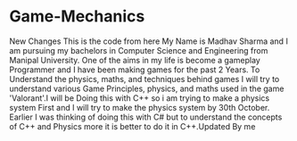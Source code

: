 # Game-Mechanics
New Changes
This is the code from here
My Name is Madhav Sharma and I am pursuing my bachelors in Computer Science and Engineering from Manipal University. One of the aims in my life is become a gameplay Programmer and
I have been making games for the past 2 Years. To Understand the physics, maths, and techniques behind games I will try to understand various Game Principles, physics, and maths
used in the game 'Valorant'.I will be Doing this with C++ so i am trying to make a physics system First and I will try to make the physics system by 30th October. Earlier I was thinking of doing this with C# but to understand the concepts of C++ and Physics more it is better to do it in C++.Updated By me
